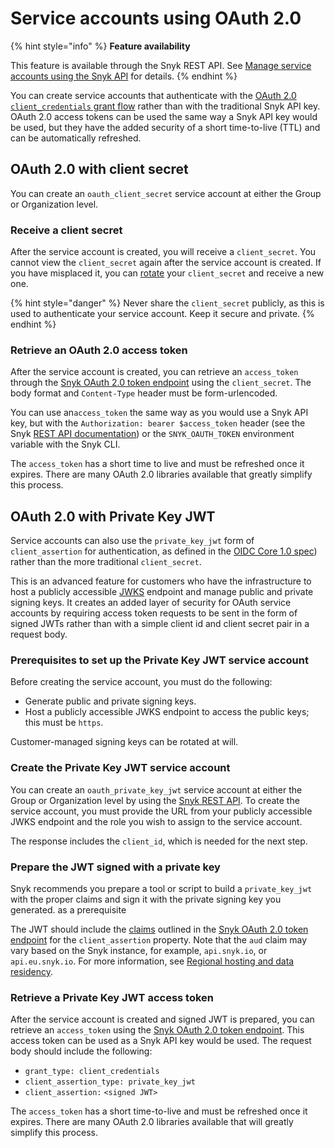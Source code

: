 # Service accounts using OAuth 2.0

{% hint style="info" %}
**Feature availability**

This feature is available through the Snyk REST API. See [Manage service accounts using the Snyk API](manage-service-accounts-using-the-snyk-api.md) for details.
{% endhint %}

You can create service accounts that authenticate with the [OAuth 2.0 `client_credentials` grant flow](https://datatracker.ietf.org/doc/html/rfc6749#section-4.4) rather than with the traditional Snyk API key. OAuth 2.0 access tokens can be used the same way a Snyk API key would be used, but they have the added security of a short time-to-live (TTL) and can be automatically refreshed.

## OAuth 2.0 with client secret

You can create an `oauth_client_secret` service account at either the Group or Organization level.

### Receive a client secret

After the service account is created, you will receive a `client_secret`. You cannot view the `client_secret` again after the service account is created. If you have misplaced it, you can [rotate](manage-service-accounts-using-the-snyk-api.md#manage-a-service-account-client-secret-for-your-group) your `client_secret` and receive a new one.

{% hint style="danger" %}
Never share the `client_secret` publicly, as this is used to authenticate your service account. Keep it secure and private.
{% endhint %}

### Retrieve an OAuth 2.0 access token

After the service account is created, you can retrieve an `access_token` through the [Snyk OAuth 2.0 token endpoint](https://snykoauth2.docs.apiary.io/#reference/apps/app-tokens/token-exchange-&-refresh) using the `client_secret`. The body format and `Content-Type` header must be form-urlencoded.

You can use an`access_token` the same way as you would use a Snyk API key, but with the `Authorization: bearer $access_token` header (see the Snyk [REST API documentation](https://apidocs.snyk.io/)) or the `SNYK_OAUTH_TOKEN` environment variable with the Snyk CLI.

The `access_token` has a short time to live and must be refreshed once it expires. There are many OAuth 2.0 libraries available that greatly simplify this process.

## OAuth 2.0 with Private Key JWT &#x20;

Service accounts can also use the `private_key_jwt` form of `client_assertion` for authentication, as defined in the [OIDC Core 1.0 spec](https://openid.net/specs/openid-connect-core-1\_0.html#ClientAuthentication)) rather than the more traditional `client_secret`.

This is an advanced feature for customers who have the infrastructure to host a publicly accessible [JWKS](https://datatracker.ietf.org/doc/html/rfc7517) endpoint and manage public and private signing keys. It creates an added layer of security for OAuth service accounts by requiring access token requests to be sent in the form of signed JWTs rather than with a simple client id and client secret pair in a request body.

### Prerequisites to set up the Private Key JWT service account

Before creating the service account, you must do the following:

* Generate public and private signing keys.
* Host a publicly accessible JWKS endpoint to access the public keys; this must be `https`.

Customer-managed signing keys can be rotated at will.

### Create the Private Key JWT service account

You can create an `oauth_private_key_jwt` service account at either the Group or Organization level by using the [Snyk REST API](manage-service-accounts-using-the-snyk-api.md). To create the service account, you must provide the URL from your publicly accessible JWKS endpoint and the role you wish to assign to the service account.

The response includes the `client_id`, which is needed for the next step.

### Prepare the JWT signed with a private key

Snyk recommends you prepare a tool or script to build a `private_key_jwt` with the proper claims and sign it with the private signing key you generated. as a prerequisite

The JWT should include the [claims](https://datatracker.ietf.org/doc/html/rfc7519#section-4) outlined in the [Snyk OAuth 2.0 token endpoint](https://snykoauth2.docs.apiary.io/#reference/apps/app-tokens/token-exchange-&-refresh) for the `client_assertion` property. Note that the `aud` claim may vary based on the Snyk instance, for example, `api.snyk.io`, or `api.eu.snyk.io`. For more information, see [Regional hosting and data residency](../../working-with-snyk/regional-hosting-and-data-residency.md).

### Retrieve a Private Key JWT access token

After the service account is created and signed JWT is prepared, you can retrieve an `access_token` using the [Snyk OAuth 2.0 token endpoint](https://snykoauth2.docs.apiary.io/#reference/apps/app-tokens/token-exchange-&-refresh). This access token can be used as a Snyk API key would be used. The request body should include the following:

* `grant_type: client_credentials`
* `client_assertion_type: private_key_jwt`
* `client_assertion:` `<signed JWT>`

The `access_token` has a short time-to-live and must be refreshed once it expires. There are many OAuth 2.0 libraries available that will greatly simplify this process.
